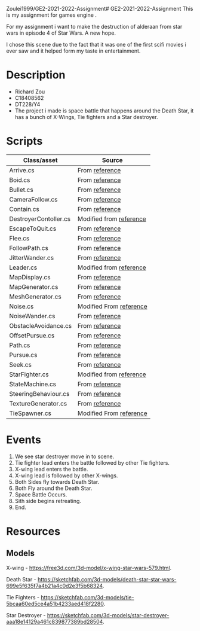 Zoulei1999/GE2-2021-2022-Assignment# GE2-2021-2022-Assignment
This is my assignment for games engine .

For my assignment i want to make the destruction of alderaan from star wars in episode 4 of Star Wars. A new hope.

I chose this scene due to the fact that it was one of the first scifi movies i ever saw and it helped form my taste in entertainment.

# Description
- Richard Zou
- C18408562
- DT228/Y4
- The project i made is space battle that happens around the Death Star, it has a bunch of X-Wings, Tie fighters and a Star destroyer.

# Scripts
| Class/asset | Source |
|-----------|-----------|
| Arrive.cs | From [reference](https://github.com/skooter500/GE2-2021-2022/tree/master/GE2%202022/Assets) |
| Boid.cs | From [reference](https://github.com/skooter500/GE2-2021-2022/tree/master/GE2%202022/Assets) |
| Bullet.cs | From [reference](https://github.com/skooter500/GE2-2021-2022/tree/master/GE2%202022/Assets) |
| CameraFollow.cs | From [reference](https://www.youtube.com/watch?v=MFQhpwc6cKE) |
| Contain.cs | From [reference](https://github.com/skooter500/GE2-Test-2022-Starter/blob/master/GE2%20Test%202022%20Starter%20Unity/Assets/Constrain.cs) |
| DestroyerContoller.cs |  Modified from [reference](https://github.com/skooter500/GE2-2021-2022/tree/master/GE2%202022/Assets)  |
| EscapeToQuit.cs | From [reference](https://docs.unity3d.com/ScriptReference/Application.Quit.html) |
| Flee.cs | From [reference](https://github.com/skooter500/GE2-2021-2022/tree/master/GE2%202022/Assets) |
| FollowPath.cs | From [reference](https://github.com/skooter500/GE2-2021-2022/tree/master/GE2%202022/Assets) |
| JitterWander.cs | From [reference](https://github.com/skooter500/GE2-2021-2022/tree/master/GE2%202022/Assets) |
| Leader.cs | Modified from [reference](https://github.com/skooter500/GE2-2021-2022/tree/master/GE2%202022/Assets) |
| MapDisplay.cs | From [reference](https://www.youtube.com/watch?v=eJEpeUH1EMg) |
| MapGenerator.cs | From [reference](https://www.youtube.com/watch?v=JFRiGj9rPa4) |
| MeshGenerator.cs | From [reference](https://www.youtube.com/watch?v=eJEpeUH1EMg) |
| Noise.cs | Modified From [reference](https://www.youtube.com/watch?v=JFRiGj9rPa4) |
| NoiseWander.cs | From [reference](https://github.com/skooter500/GE2-2021-2022/tree/master/GE2%202022/Assets) |
| ObstacleAvoidance.cs | From [reference](https://github.com/skooter500/GE2-2021-2022/tree/master/GE2%202022/Assets) |
| OffsetPursue.cs | From [reference](https://github.com/skooter500/GE2-2021-2022/tree/master/GE2%202022/Assets) |
| Path.cs | From [reference](https://github.com/skooter500/GE2-2021-2022/tree/master/GE2%202022/Assets) |
| Pursue.cs | From [reference](https://github.com/skooter500/GE2-2021-2022/tree/master/GE2%202022/Assets) |
| Seek.cs | From [reference](https://github.com/skooter500/GE2-2021-2022/tree/master/GE2%202022/Assets) |
| StarFighter.cs |  Modified from [reference](https://github.com/skooter500/GE2-2021-2022/tree/master/GE2%202022/Assets)  |
| StateMachine.cs | From [reference](https://github.com/skooter500/GE2-2021-2022/tree/master/GE2%202022/Assets) |
| SteeringBehaviour.cs | From [reference](https://github.com/skooter500/GE2-2021-2022/tree/master/GE2%202022/Assets) |
| TextureGenerator.cs | From [reference](https://www.youtube.com/channel/UCYbK_tjZ2OrIZFBvU6CCMiA) |
| TieSpawner.cs | Modified From [reference](https://github.com/skooter500/GE2-2021-2022/tree/master/GE2%202022/Assets) |

# Events
1. We see star destroyer move in to scene.
2. Tie fighter lead enters the battle followed by other Tie fighters.
3. X-wing lead enters the battle.
4. X-wing lead is followed by other X-wings.
5. Both Sides fly towards Death Star.
6. Both Fly around the Death Star.
7. Space Battle Occurs.
8. Sith side begins retreating.
9. End.

# Resources

## Models
X-wing - https://free3d.com/3d-model/x-wing-star-wars-579.html.

Death Star - https://sketchfab.com/3d-models/death-star-star-wars-699e5f635f7a4b21a4c0d2e3f5b68324.

Tie Fighters - https://sketchfab.com/3d-models/tie-5bcaa60ed5ce4a51b4233aed418f2280.

Star Destroyer - https://sketchfab.com/3d-models/star-destroyer-aaa18e14129a461c839877389bd28504.

